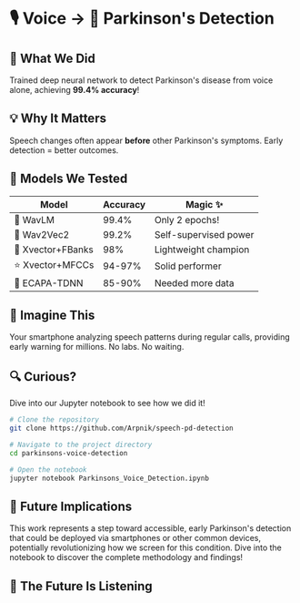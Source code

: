 # 🎙️ Voice → 🧠 Parkinson's Detection

## 🚀 What We Did
Trained deep neural network to detect Parkinson's disease from voice alone, achieving **99.4% accuracy**!

## 💡 Why It Matters
Speech changes often appear **before** other Parkinson's symptoms. Early detection = better outcomes.

## 🔬 Models We Tested
| Model | Accuracy | Magic ✨ |
|-------|----------|---------|
| 🥇 WavLM | 99.4% | Only 2 epochs! |
| 🥈 Wav2Vec2 | 99.2% | Self-supervised power |
| 🥉 Xvector+FBanks | 98% | Lightweight champion |
| ⭐ Xvector+MFCCs | 94-97% | Solid performer |
| 🤔 ECAPA-TDNN | 85-90% | Needed more data |

## 📱 Imagine This
Your smartphone analyzing speech patterns during regular calls, providing early warning for millions. No labs. No waiting.

## 🔍 Curious?
Dive into our Jupyter notebook to see how we did it!

```bash
# Clone the repository
git clone https://github.com/Arpnik/speech-pd-detection

# Navigate to the project directory
cd parkinsons-voice-detection

# Open the notebook
jupyter notebook Parkinsons_Voice_Detection.ipynb
```

## 🔮 Future Implications
This work represents a step toward accessible, early Parkinson's detection that could be deployed via smartphones or other common devices, potentially revolutionizing how we screen for this condition.
Dive into the notebook to discover the complete methodology and findings!

## 🤯 The Future Is Listening
